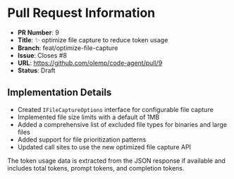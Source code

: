 # Pull Request Information

- **PR Number**: 9
- **Title**: ✨ optimize file capture to reduce token usage
- **Branch**: feat/optimize-file-capture
- **Issue**: Closes #8
- **URL**: https://github.com/olemp/code-agent/pull/9
- **Status**: Draft

## Implementation Details

- Created `IFileCaptureOptions` interface for configurable file capture
- Implemented file size limits with a default of 1MB
- Added a comprehensive list of excluded file types for binaries and large files
- Added support for file prioritization patterns
- Updated call sites to use the new optimized file capture API

The token usage data is extracted from the JSON response if available and includes total tokens, prompt tokens, and completion tokens.
